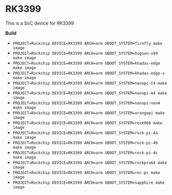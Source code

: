 # RK3399

This is a SoC device for RK3399

**Build**

* `PROJECT=Rockchip DEVICE=RK3399 ARCH=arm UBOOT_SYSTEM=firefly make image`
* `PROJECT=Rockchip DEVICE=RK3399 ARCH=arm UBOOT_SYSTEM=hugsun-x99 make image`
* `PROJECT=Rockchip DEVICE=RK3399 ARCH=arm UBOOT_SYSTEM=khadas-edge make image`
* `PROJECT=Rockchip DEVICE=RK3399 ARCH=arm UBOOT_SYSTEM=khadas-edge-v make image`
* `PROJECT=Rockchip DEVICE=RK3399 ARCH=arm UBOOT_SYSTEM=nanopc-t4 make image`
* `PROJECT=Rockchip DEVICE=RK3399 ARCH=arm UBOOT_SYSTEM=nanopi-m4 make image`
* `PROJECT=Rockchip DEVICE=RK3399 ARCH=arm UBOOT_SYSTEM=nanopi-neo4 make image`
* `PROJECT=Rockchip DEVICE=RK3399 ARCH=arm UBOOT_SYSTEM=orangepi make image`
* `PROJECT=Rockchip DEVICE=RK3399 ARCH=arm UBOOT_SYSTEM=rock960 make image`
* `PROJECT=Rockchip DEVICE=RK3399 ARCH=arm UBOOT_SYSTEM=rock-pi-4a make image`
* `PROJECT=Rockchip DEVICE=RK3399 ARCH=arm UBOOT_SYSTEM=rock-pi-4b make image`
* `PROJECT=Rockchip DEVICE=RK3399 ARCH=arm UBOOT_SYSTEM=rock-pi-4c make image`
* `PROJECT=Rockchip DEVICE=RK3399 ARCH=arm UBOOT_SYSTEM=rockpro64 make image`
* `PROJECT=Rockchip DEVICE=RK3399 ARCH=arm UBOOT_SYSTEM=roc-pc make image`
* `PROJECT=Rockchip DEVICE=RK3399 ARCH=arm UBOOT_SYSTEM=sapphire make image`
